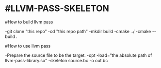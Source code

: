 **#LLVM-PASS-SKELETON**
========================

#How to build llvm pass

-git clone "this repo"
-cd "this repo path"
-mkdir build
-cmake ../
-cmake --build .

#How to use llvm pass

-Prepare the source file to be the target.
-opt -load="the absolute path of llvm-pass-library.so" -skeleton source.bc -o out.bc
